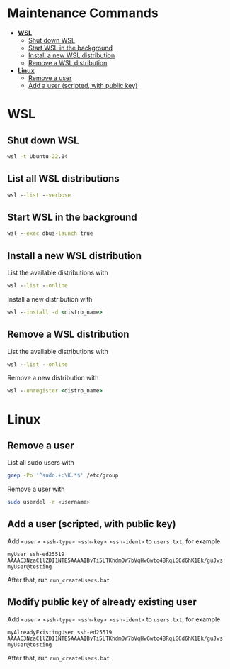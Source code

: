 # Maintenance Commands

-   **[WSL](#wsl_top)**
    -   [Shut down WSL](#shutdown_wsl)
    -   [Start WSL in the background](#start_wsl_background)
    -   [Install a new WSL distribution](#wsl_install_distro)
    -   [Remove a WSL distribution](#wsl_remove)
-   **[Linux](#linux_top)**
    -   [Remove a user](#linux_deluser)
    -   [Add a user (scripted, with public key)](#linux_scriptadduser)

<a name="wsl_top"></a>

# WSL

<a name="shutdown_wsl"></a>

## Shut down WSL

```bat
wsl -t Ubuntu-22.04
```

<a name="list_all_distros"></a>

## List all WSL distributions

```bat
wsl --list --verbose
```

<a name="start_wsl_background"></a>

## Start WSL in the background

```bat
wsl --exec dbus-launch true
```

<a name="wsl_install_distro"></a>

## Install a new WSL distribution

List the available distributions with

```bat
wsl --list --online
```

Install a new distribution with

```bat
wsl --install -d <distro_name>
```

<a name="wsl_remove"></a>

## Remove a WSL distribution

List the available distributions with

```bat
wsl --list --online
```

Remove a new distribution with

```bat
wsl --unregister <distro_name>
```

<a name="linux_top"></a>

# Linux

<a name="linux_deluser"></a>

## Remove a user

List all sudo users with

```bash
grep -Po '^sudo.+:\K.*$' /etc/group
```

Remove a user with

```bash
sudo userdel -r <username>
```

<a name="linux_scriptadduser"></a>

## Add a user (scripted, with public key)

Add `<user> <ssh-type> <ssh-key> <ssh-ident>` to `users.txt`, for example

```
myUser ssh-ed25519 AAAAC3NzaC1lZDI1NTE5AAAAIBvTi5LTKhdmOW7bVqHwGwto4BRqiGCd6hK1Ek/guJws myUser@testing
```

After that, run `run_createUsers.bat`

<a name="linux_scriptmodifykey"></a>

## Modify public key of already existing user

Add `<user> <ssh-type> <ssh-key> <ssh-ident>` to `users.txt`, for example

```
myAlreadyExistingUser ssh-ed25519 AAAAC3NzaC1lZDI1NTE5AAAAIBvTi5LTKhdmOW7bVqHwGwto4BRqiGCd6hK1Ek/guJws myUser@testing
```

After that, run `run_createUsers.bat`
